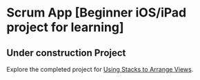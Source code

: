 # Scrum App [Beginner iOS/iPad project for learning]

## Under construction Project

Explore the completed project for [Using Stacks to Arrange Views](https://developer.apple.com/tutorials/app-dev-training/using-stacks-to-arrange-views).

